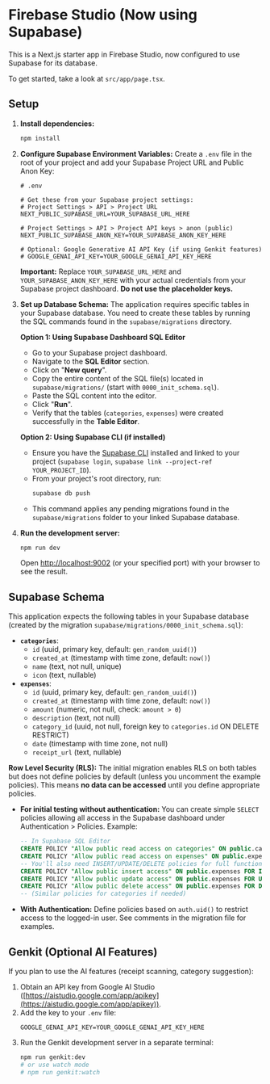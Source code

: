 
# Firebase Studio (Now using Supabase)

This is a Next.js starter app in Firebase Studio, now configured to use Supabase for its database.

To get started, take a look at `src/app/page.tsx`.

## Setup

1.  **Install dependencies:**
    ```bash
    npm install
    ```

2.  **Configure Supabase Environment Variables:**
    Create a `.env` file in the root of your project and add your Supabase Project URL and Public Anon Key:

    ```env
    # .env

    # Get these from your Supabase project settings:
    # Project Settings > API > Project URL
    NEXT_PUBLIC_SUPABASE_URL=YOUR_SUPABASE_URL_HERE

    # Project Settings > API > Project API keys > anon (public)
    NEXT_PUBLIC_SUPABASE_ANON_KEY=YOUR_SUPABASE_ANON_KEY_HERE

    # Optional: Google Generative AI API Key (if using Genkit features)
    # GOOGLE_GENAI_API_KEY=YOUR_GOOGLE_GENAI_API_KEY_HERE
    ```

    **Important:** Replace `YOUR_SUPABASE_URL_HERE` and `YOUR_SUPABASE_ANON_KEY_HERE` with your actual credentials from your Supabase project dashboard. **Do not use the placeholder keys.**

3.  **Set up Database Schema:**
    The application requires specific tables in your Supabase database. You need to create these tables by running the SQL commands found in the `supabase/migrations` directory.

    **Option 1: Using Supabase Dashboard SQL Editor**
    *   Go to your Supabase project dashboard.
    *   Navigate to the **SQL Editor** section.
    *   Click on "**New query**".
    *   Copy the entire content of the SQL file(s) located in `supabase/migrations/` (start with `0000_init_schema.sql`).
    *   Paste the SQL content into the editor.
    *   Click "**Run**".
    *   Verify that the tables (`categories`, `expenses`) were created successfully in the **Table Editor**.

    **Option 2: Using Supabase CLI (if installed)**
    *   Ensure you have the [Supabase CLI](https://supabase.com/docs/guides/cli) installed and linked to your project (`supabase login`, `supabase link --project-ref YOUR_PROJECT_ID`).
    *   From your project's root directory, run:
        ```bash
        supabase db push
        ```
    *   This command applies any pending migrations found in the `supabase/migrations` folder to your linked Supabase database.

4.  **Run the development server:**
    ```bash
    npm run dev
    ```

    Open [http://localhost:9002](http://localhost:9002) (or your specified port) with your browser to see the result.

## Supabase Schema

This application expects the following tables in your Supabase database (created by the migration `supabase/migrations/0000_init_schema.sql`):

*   **`categories`**:
    *   `id` (uuid, primary key, default: `gen_random_uuid()`)
    *   `created_at` (timestamp with time zone, default: `now()`)
    *   `name` (text, not null, unique)
    *   `icon` (text, nullable)
*   **`expenses`**:
    *   `id` (uuid, primary key, default: `gen_random_uuid()`)
    *   `created_at` (timestamp with time zone, default: `now()`)
    *   `amount` (numeric, not null, check: `amount > 0`)
    *   `description` (text, not null)
    *   `category_id` (uuid, not null, foreign key to `categories.id` ON DELETE RESTRICT)
    *   `date` (timestamp with time zone, not null)
    *   `receipt_url` (text, nullable)

**Row Level Security (RLS):**
The initial migration enables RLS on both tables but does not define policies by default (unless you uncomment the example policies). This means **no data can be accessed** until you define appropriate policies.

*   **For initial testing without authentication:** You can create simple `SELECT` policies allowing all access in the Supabase dashboard under Authentication > Policies. Example:
    ```sql
    -- In Supabase SQL Editor
    CREATE POLICY "Allow public read access on categories" ON public.categories FOR SELECT USING (true);
    CREATE POLICY "Allow public read access on expenses" ON public.expenses FOR SELECT USING (true);
    -- You'll also need INSERT/UPDATE/DELETE policies for full functionality
    CREATE POLICY "Allow public insert access" ON public.expenses FOR INSERT WITH CHECK (true);
    CREATE POLICY "Allow public update access" ON public.expenses FOR UPDATE USING (true);
    CREATE POLICY "Allow public delete access" ON public.expenses FOR DELETE USING (true);
    -- (Similar policies for categories if needed)
    ```
*   **With Authentication:** Define policies based on `auth.uid()` to restrict access to the logged-in user. See comments in the migration file for examples.

## Genkit (Optional AI Features)

If you plan to use the AI features (receipt scanning, category suggestion):

1.  Obtain an API key from Google AI Studio ([https://aistudio.google.com/app/apikey](https://aistudio.google.com/app/apikey)).
2.  Add the key to your `.env` file:
    ```env
    GOOGLE_GENAI_API_KEY=YOUR_GOOGLE_GENAI_API_KEY_HERE
    ```
3.  Run the Genkit development server in a separate terminal:
    ```bash
    npm run genkit:dev
    # or use watch mode
    # npm run genkit:watch
    ```
